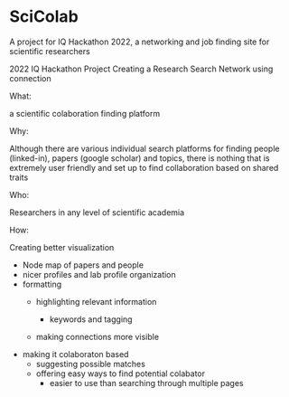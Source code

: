 # SciColab
A project for IQ Hackathon 2022, a networking and job finding site for scientific researchers 

2022 IQ Hackathon Project Creating a Research Search Network using connection 

What: 

a scientific colaboration finding platform 

Why: 

Although there are various individual search platforms for finding people (linked-in), papers (google scholar) and topics, there is nothing that is extremely user friendly and set up to find collaboration based on shared traits 

Who:

Researchers in any level of scientific academia

How: 

Creating better visualization 
 - Node map of papers and people 
 - nicer profiles and lab profile organization 
 - formatting 
    - highlighting relevant information 
       - keywords and tagging 
     
   - making connections more visible
- making it colaboraton based 
    - suggesting possible matches 
  - offering easy ways to find potential colabator 
    - easier to use than searching through multiple pages
 
 
